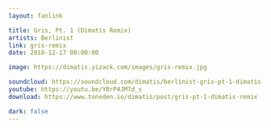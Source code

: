 ```yaml
---
layout: fanlink

title: Gris, Pt. 1 (Dimatis Remix)
artists: Berlinist
link: gris-remix
date: 2018-12-17 00:00:00

image: https://dimatis.yizack.com/images/gris-remix.jpg

soundcloud: https://soundcloud.com/dimatis/berlinist-gris-pt-1-dimatis-remix
youtube: https://youtu.be/YBrP4JM7d_s
download: https://www.toneden.io/dimatis/post/gris-pt-1-dimatis-remix

dark: false
---
```

